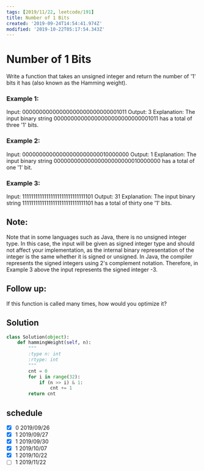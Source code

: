 ```yaml
---
tags: [2019/11/22, leetcode/191]
title: Number of 1 Bits
created: '2019-09-24T14:54:41.974Z'
modified: '2019-10-22T05:17:54.343Z'
---
```


# Number of 1 Bits

Write a function that takes an unsigned integer and return the number of '1' bits it has (also known as the Hamming weight).

 

### Example 1:

Input: 00000000000000000000000000001011
Output: 3
Explanation: The input binary string 00000000000000000000000000001011 has a total of three '1' bits.
### Example 2:

Input: 00000000000000000000000010000000
Output: 1
Explanation: The input binary string 00000000000000000000000010000000 has a total of one '1' bit.
### Example 3:

Input: 11111111111111111111111111111101
Output: 31
Explanation: The input binary string 11111111111111111111111111111101 has a total of thirty one '1' bits.
 

## Note:

Note that in some languages such as Java, there is no unsigned integer type. In this case, the input will be given as signed integer type and should not affect your implementation, as the internal binary representation of the integer is the same whether it is signed or unsigned.
In Java, the compiler represents the signed integers using 2's complement notation. Therefore, in Example 3 above the input represents the signed integer -3.
 

## Follow up:

If this function is called many times, how would you optimize it?

## Solution

```python
class Solution(object):
    def hammingWeight(self, n):
        """
        :type n: int
        :rtype: int
        """
        cnt = 0
        for i in range(32):
            if (n >> i) & 1:
                cnt += 1
        return cnt
```

## schedule

* [x] 0 2019/09/26
* [x] 1 2019/09/27
* [x] 1 2019/09/30
* [x] 1 2019/10/07
* [x] 1 2019/10/22
* [ ] 1 2019/11/22
